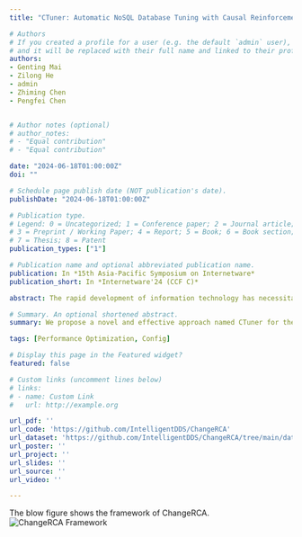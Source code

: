 ```yaml
---
title: "CTuner: Automatic NoSQL Database Tuning with Causal Reinforcement Learning"

# Authors
# If you created a profile for a user (e.g. the default `admin` user), write the username (folder name) here 
# and it will be replaced with their full name and linked to their profile.
authors:
- Genting Mai
- Zilong He
- admin
- Zhiming Chen
- Pengfei Chen


# Author notes (optional)
# author_notes:
# - "Equal contribution"
# - "Equal contribution"

date: "2024-06-18T01:00:00Z"
doi: ""

# Schedule page publish date (NOT publication's date).
publishDate: "2024-06-18T01:00:00Z"

# Publication type.
# Legend: 0 = Uncategorized; 1 = Conference paper; 2 = Journal article;
# 3 = Preprint / Working Paper; 4 = Report; 5 = Book; 6 = Book section;
# 7 = Thesis; 8 = Patent
publication_types: ["1"]

# Publication name and optional abbreviated publication name.
publication: In *15th Asia-Pacific Symposium on Internetware*
publication_short: In *Internetware'24 (CCF C)*

abstract: The rapid development of information technology has necessitated the management of large volumes of data in modern society, leading to the emergence of NoSQL databases (e.g., MongoDB). To meet the huge demand for efficient data management and query, optimizing the performance of these databases has become crucial. Currently, some reinforcement learning-based methods have been used to improve the efficiency of databases by tuning customizable database configurations. However, these methods have two limitations including susceptibility to cold-start effect and low efficiency in configuration search. To address these issues, we propose a novel and effective approach named CTuner for the online performance tuning of NoSQL databases. CTuner skips cold start by Bayesian optimization-based learning, and improves the exploitation strategy of the TD3 model with causal inference. Practical implementation and experimental evaluations on three prominent NoSQL databases show that CTuner can find a better configuration at the same time cost than state-of-the-art approaches, with up to a 27.4% improvement in throughput and up to 13.2% reduction in 95th latency. Moreover, we introduce meta-learning to enhance the adaptability of CTuner and confirm that it is able to reliably improve performance under new environments and workloads.

# Summary. An optional shortened abstract.
summary: We propose a novel and effective approach named CTuner for the online performance tuning of NoSQL databases. CTuner skips cold start by Bayesian optimization-based learning, and improves the exploitation strategy of the TD3 model with causal inference.

tags: [Performance Optimization, Config]

# Display this page in the Featured widget?
featured: false

# Custom links (uncomment lines below)
# links:
# - name: Custom Link
#   url: http://example.org

url_pdf: ''
url_code: 'https://github.com/IntelligentDDS/ChangeRCA'
url_dataset: 'https://github.com/IntelligentDDS/ChangeRCA/tree/main/data'
url_poster: ''
url_project: ''
url_slides: ''
url_source: ''
url_video: ''

---
```

The blow figure shows the framework of ChangeRCA.
![ChangeRCA Framework](./changerca24.jpg)
